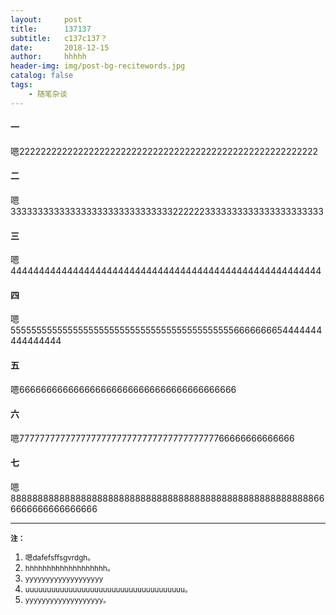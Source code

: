 ```yaml
---
layout:     post
title:      137137
subtitle:   c137c137？
date:       2018-12-15
author:     hhhhh
header-img: img/post-bg-recitewords.jpg
catalog: false
tags:
    - 随笔杂谈
---
```


#### 一

嗯22222222222222222222222222222222222222222222222222222222

#### 二

嗯3333333333333333333333333333332222223333333333333333333333

#### 三
嗯4444444444444444444444444444444444444444444444444444444

#### 四

嗯55555555555555555555555555555555555555555556666666654444444444444444


#### 五

嗯6666666666666666666666666666666666666666
#### 六


嗯77777777777777777777777777777777777777766666666666666

#### 七


嗯88888888888888888888888888888888888888888888888888888888666666666666666666

<hr>

<small>**注：**</small>

1. <small>嗯dafefsffsgvrdgh。</small>
2. <small>hhhhhhhhhhhhhhhhhhh。</small>
3. <small>yyyyyyyyyyyyyyyyyyy</small>
4. <small>uuuuuuuuuuuuuuuuuuuuuuuuuuuuuuuuuuuuu。</small>
5. <small>yyyyyyyyyyyyyyyyyyy。</small>
